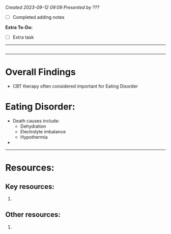 *Created 2023-09-12 09:09*
*Presented by ???*
- [ ] Completed adding notes

**Extra To-Do:**
- [ ] Extra task
---
```toc
```
---
# Overall Findings
- CBT therapy often considered important for Eating Disorder

# Eating Disorder:
- Death causes include:
	- Dehydration
	- Electrolyte imbalance
	- Hypothermia
- 

---

# Resources:
## Key resources:
1. 

## Other resources:
1. 